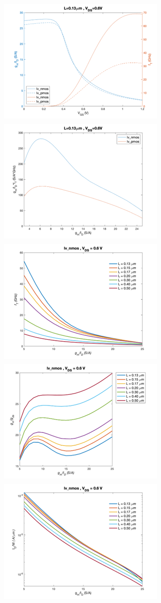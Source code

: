 <p align="center">
   <img src="./img/gm_ID-VGS.png" width="700" />
</p>

<p align="center">
   <img src="./img/gm_IDfT-gm_ID.png" width="700" />
</p>

<p align="center">
   <img src="./img/fT-gm_ID.png" width="700" />
</p>

<p align="center">
   <img src="./img/Aintr-gm_ID.png" width="700" />
</p>

<p align="center">
   <img src="./img/JD-gm_ID.png" width="700" />
</p>
